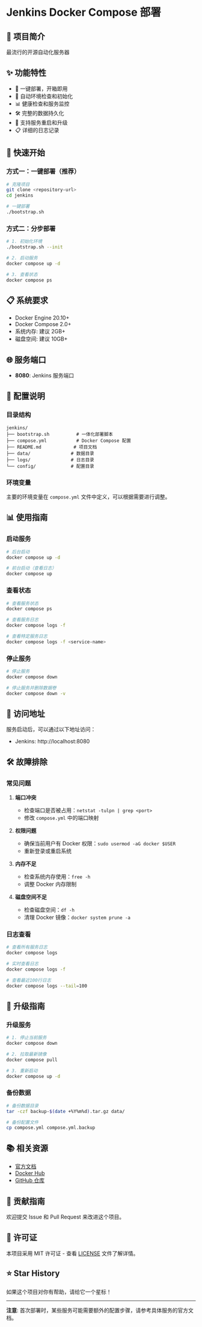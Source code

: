# Jenkins Docker Compose 部署

## 📖 项目简介

最流行的开源自动化服务器

## ✨ 功能特性

- 🚀 一键部署，开箱即用
- 🔧 自动环境检查和初始化
- 📊 健康检查和服务监控
- 🛠️ 完整的数据持久化
- 🔄 支持服务重启和升级
- 📋 详细的日志记录

## 🚀 快速开始

### 方式一：一键部署（推荐）

```bash
# 克隆项目
git clone <repository-url>
cd jenkins

# 一键部署
./bootstrap.sh
```

### 方式二：分步部署

```bash
# 1. 初始化环境
./bootstrap.sh --init

# 2. 启动服务
docker compose up -d

# 3. 查看状态
docker compose ps
```

## 📋 系统要求

- Docker Engine 20.10+
- Docker Compose 2.0+
- 系统内存: 建议 2GB+
- 磁盘空间: 建议 10GB+

## 🌐 服务端口

- **8080**: Jenkins 服务端口


## 🔧 配置说明

### 目录结构

```
jenkins/
├── bootstrap.sh          # 一体化部署脚本
├── compose.yml           # Docker Compose 配置
├── README.md            # 项目文档
├── data/               # 数据目录
├── logs/               # 日志目录
└── config/             # 配置目录
```

### 环境变量

主要的环境变量在 `compose.yml` 文件中定义，可以根据需要进行调整。

## 📊 使用指南

### 启动服务

```bash
# 后台启动
docker compose up -d

# 前台启动（查看日志）
docker compose up
```

### 查看状态

```bash
# 查看服务状态
docker compose ps

# 查看服务日志
docker compose logs -f

# 查看特定服务日志
docker compose logs -f <service-name>
```

### 停止服务

```bash
# 停止服务
docker compose down

# 停止服务并删除数据卷
docker compose down -v
```

## 🔗 访问地址

服务启动后，可以通过以下地址访问：

- Jenkins: http://localhost:8080


## 🛠️ 故障排除

### 常见问题

1. **端口冲突**
   - 检查端口是否被占用：`netstat -tulpn | grep <port>`
   - 修改 `compose.yml` 中的端口映射

2. **权限问题**
   - 确保当前用户有 Docker 权限：`sudo usermod -aG docker $USER`
   - 重新登录或重启系统

3. **内存不足**
   - 检查系统内存使用：`free -h`
   - 调整 Docker 内存限制

4. **磁盘空间不足**
   - 检查磁盘空间：`df -h`
   - 清理 Docker 镜像：`docker system prune -a`

### 日志查看

```bash
# 查看所有服务日志
docker compose logs

# 实时查看日志
docker compose logs -f

# 查看最近100行日志
docker compose logs --tail=100
```

## 🔄 升级指南

### 升级服务

```bash
# 1. 停止当前服务
docker compose down

# 2. 拉取最新镜像
docker compose pull

# 3. 重新启动
docker compose up -d
```

### 备份数据

```bash
# 备份数据目录
tar -czf backup-$(date +%Y%m%d).tar.gz data/

# 备份配置文件
cp compose.yml compose.yml.backup
```

## 📚 相关资源

- [官方文档](https://docs.docker.com/compose/)
- [Docker Hub]()
- [GitHub 仓库]()

## 🤝 贡献指南

欢迎提交 Issue 和 Pull Request 来改进这个项目。

## 📄 许可证

本项目采用 MIT 许可证 - 查看 [LICENSE](../LICENSE) 文件了解详情。

## ⭐ Star History

如果这个项目对你有帮助，请给它一个星标！

---

**注意**: 首次部署时，某些服务可能需要额外的配置步骤，请参考具体服务的官方文档。
